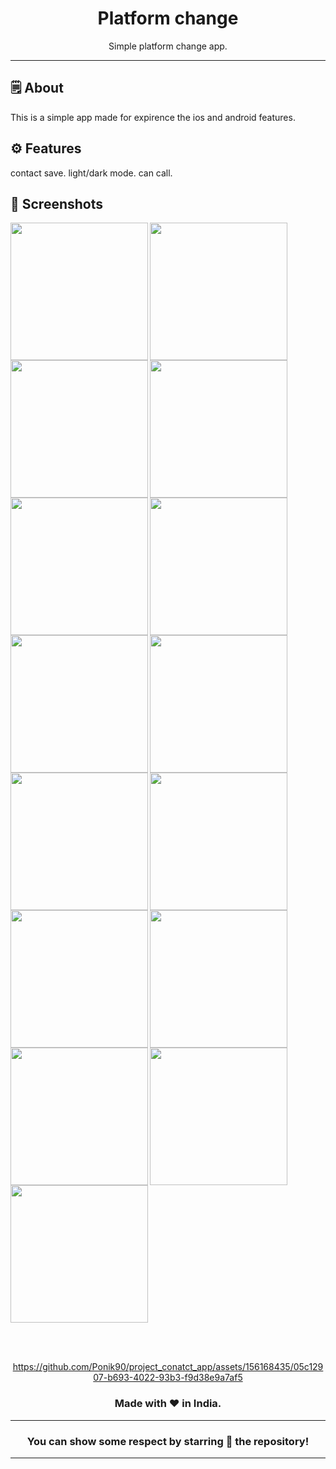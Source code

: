 <div align="center">

# **Platform change**
Simple platform change app.

---

</div>



## 🗒 About

This is a simple app made for expirence the ios and android features.

## ⚙️ Features
contact save.
light/dark mode.
can call.
## 📲 Screenshots

<img align="left" src="https://github.com/Ponik90/project_conatct_app/assets/156168435/4f92adaf-5648-4139-9f30-59ac2889c8d8" width="220px">
<img align="left" src="https://github.com/Ponik90/project_conatct_app/assets/156168435/57c6ef72-4dd7-41aa-a189-6fbaac8f8d83" width="220px">
<img src="https://github.com/Ponik90/project_conatct_app/assets/156168435/918746b5-8497-47f3-ae67-2615c96936db" width="220px">

<img align="left" src="https://github.com/Ponik90/project_conatct_app/assets/156168435/03c7be06-08f5-457e-96e3-84edc6a7b32e" width="220px">
<img align="left" src="https://github.com/Ponik90/project_conatct_app/assets/156168435/7369603a-76db-4aba-a8cc-97c1c828a742" width="220px">
<img src="https://github.com/Ponik90/project_conatct_app/assets/156168435/8d83be2f-8634-4c38-8c63-d47f3d9a008f" width="220px">

<img align="left" src="https://github.com/Ponik90/project_conatct_app/assets/156168435/b71b25ad-32f3-48ab-bfcc-4a300c3d98c7" width="220px">
<img src="https://github.com/Ponik90/project_conatct_app/assets/156168435/145836c7-2ab3-4894-831e-5c9d6eca1aa2" width="220px">

<img align="left" src="https://github.com/Ponik90/project_conatct_app/assets/156168435/0e15be90-34aa-4f94-b2d5-379f2ccbd56b" width="220px">
<img align="left" src="https://github.com/Ponik90/project_conatct_app/assets/156168435/079a72d0-ec26-401a-91b1-358c0c1462b0" width="220px">
<img src="https://github.com/Ponik90/project_conatct_app/assets/156168435/41d053e1-88b3-4a15-b35c-5791160d6db0" width="220px">

<img align="left" src="https://github.com/Ponik90/project_conatct_app/assets/156168435/94af9059-676d-4ca9-98dd-53fa3f371513" width="220px">
<img align="left"https://github.com/Ponik90/project_conatct_app/assets/156168435/82e35055-0b9f-47a8-adcb-5cf6ed838f67" width="220px">
<img src="https://github.com/Ponik90/project_conatct_app/assets/156168435/21c6b6fb-f394-49fa-b78c-110bfa7f9ff3" width="220px">

<img align="left" src="https://github.com/Ponik90/project_conatct_app/assets/156168435/3cf4bf62-419d-4090-81c7-59dc8756e6e7" width="220px">
<img src="https://github.com/Ponik90/project_conatct_app/assets/156168435/e425bfca-d122-4092-a31b-4bdc954f28a4" width="220px">



<br><br>



<div align="center">



https://github.com/Ponik90/project_conatct_app/assets/156168435/05c12907-b693-4022-93b3-f9d38e9a7af5



### Made with ❤️ in India.
---
### You can show some respect by starring 🌟 the repository!
---
</div>
